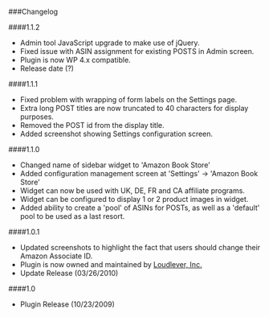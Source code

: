 ###Changelog

####1.1.2
* Admin tool JavaScript upgrade to make use of jQuery.
* Fixed issue with ASIN assignment for existing POSTS in Admin screen.
* Plugin is now WP 4.x compatible.
* Release date (?)

####1.1.1
* Fixed problem with wrapping of form labels on the Settings page.  
* Extra long POST titles are now truncated to 40 characters for display purposes.
* Removed the POST id from the display title. 
* Added screenshot showing Settings configuration screen.

####1.1.0
* Changed name of sidebar widget to 'Amazon Book Store'
* Added configuration management screen at 'Settings' -> 'Amazon Book Store'
* Widget can now be used with UK, DE, FR and CA affiliate programs.
* Widget can be configured to display 1 or 2 product images in widget.
* Added ability to create a 'pool' of ASINs for POSTs, as well as a 'default' pool to be used as a last resort.   

####1.0.1
* Updated screenshots to highlight the fact that users should change their Amazon Associate ID.
* Plugin is now owned and maintained by [Loudlever, Inc.](http://www.loudlever.com)
* Update Release (03/26/2010)

####1.0
* Plugin Release (10/23/2009)
